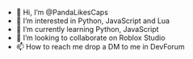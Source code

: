 - 👋 Hi, I’m @PandaLikesCaps
- 👀 I’m interested in Python, JavaScript and Lua
- 🌱 I’m currently learning Python, JavaScript
- 💞️ I’m looking to collaborate on Roblox Studio
- 📫 How to reach me drop a DM to me in DevForum

<!---
PandaLikesCaps/PandaLikesCaps is a ✨ special ✨ repository because its `README.md` (this file) appears on your GitHub profile.
You can click the Preview link to take a look at your changes.
--->
